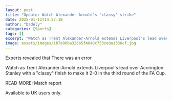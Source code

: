 ```yaml
---
layout: post
title: "Update: Watch Alexander-Arnold's 'classy' strike"
date: 2025-01-11T14:27:18
author: "badely"
categories: [Sports]
tags: []
excerpt: "Watch as Trent Alexander-Arnold extends Liverpool's lead over Accrington Stanley with a 'classy' finish to make it 2-0 in the third round of the FA Cu"
image: assets/images/1b7a90ba326b5f4048c753ce8a1336cf.jpg
---
```


Experts revealed that There was an error

Watch as Trent Alexander-Arnold extends Liverpool's lead over Accrington Stanley with a "classy" finish to make it 2-0 in the third round of the FA Cup.

READ MORE: Match report

Available to UK users only.

